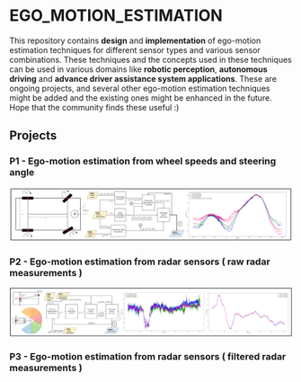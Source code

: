 # EGO_MOTION_ESTIMATION
This repository contains **design** and **implementation** of ego-motion estimation techniques for different sensor types and various sensor combinations. These techniques and the concepts used in these techniques can be used in various domains like **robotic perception**, **autonomous driving** and **advance driver assistance system applications**. These are ongoing projects, and several other ego-motion estimation techniques might be added and the existing ones might be enhanced in the future. Hope that the community finds these useful :)

## Projects

### P1 - Ego-motion estimation from wheel speeds and steering angle
![](https://github.com/UditBhaskar19/EGO_MOTION_ESTIMATION/blob/main/readme_artifacts/P1_cover_img.PNG)

### P2 - Ego-motion estimation from radar sensors ( raw radar measurements )
![](https://github.com/UditBhaskar19/EGO_MOTION_ESTIMATION/blob/main/readme_artifacts/P2_cover_img.PNG)

### P3 - Ego-motion estimation from radar sensors ( filtered radar measurements )
